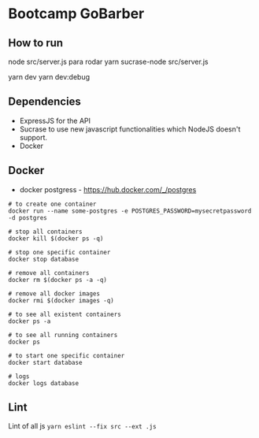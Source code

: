 # Bootcamp GoBarber

## How to run
node src/server.js para rodar
yarn sucrase-node src/server.js

yarn dev
yarn dev:debug

## Dependencies
- ExpressJS for the API
- Sucrase to use new javascript functionalities which NodeJS doesn't support.
- Docker

## Docker

- docker postgress - https://hub.docker.com/_/postgres

````
# to create one container
docker run --name some-postgres -e POSTGRES_PASSWORD=mysecretpassword -d postgres

# stop all containers
docker kill $(docker ps -q)

# stop one specific container
docker stop database

# remove all containers
docker rm $(docker ps -a -q)

# remove all docker images
docker rmi $(docker images -q)

# to see all existent containers
docker ps -a

# to see all running containers
docker ps

# to start one specific container
docker start database

# logs
docker logs database
````

## Lint

Lint of all js
`yarn eslint --fix src --ext .js`
